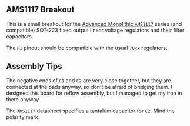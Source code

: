 AMS1117 Breakout
----------------

This is a small breakout for the
[Advanced Monolithic `AMS1117`](http://www.advanced-monolithic.com/pdf/ds1117.pdf)
series (and compatible) SOT-223 fixed output linear voltage regulators and
their filter capacitors.

The `P1` pinout should be compatible with the usual `78xx` regulators.


Assembly Tips
-------------

The negative ends of `C1` and `C2` are very close together, but they are
connected at the pads anyway, so don't be afraid of bridging them. I designed
this board for reflow assembly, but I managed to get my iron in there anyway.

The `AMS1117` datasheet specifies a tantalum capacitor for `C2`.
Mind the polarity mark.
